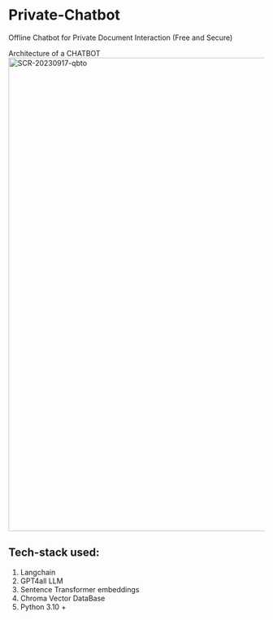 # Private-Chatbot
Offline Chatbot for Private Document Interaction (Free and Secure)

Architecture of a CHATBOT
<img width="930" alt="SCR-20230917-qbto" src="https://github.com/abidsaudagar/Private-Chatbot/assets/20873579/e9c34bae-b697-4f11-b332-886ae298bc2b">

## Tech-stack used:
1. Langchain
2. GPT4all LLM
3. Sentence Transformer embeddings
3. Chroma Vector DataBase
4. Python 3.10 +
